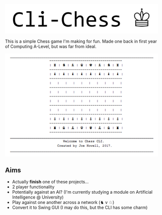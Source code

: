 <p align="center">
  <img src="https://github.com/j-edward/CLI-Chess/blob/img/chess_logo.JPG" alt="logo"/>
</p>

This is a simple Chess game I'm making for fun. Made one back in first year of Computing A-Level, but was far from ideal.

<p align="center">
  <img src="https://github.com/j-edward/CLI-Chess/blob/img/chess_screens.png" alt="screenshot"/>
</p>

## Aims
* Actually **finish** one of these projects...
* 2 player functionality
* Potentially against an AI? (I'm currently studying a module on Artificial Intelligence @ University)
* Play against one another across a network (♞ v ♘)
* Convert it to Swing GUI (I may do this, but the CLI has some charm)
